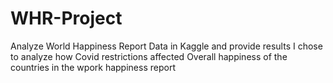# WHR-Project

Analyze World Happiness Report Data in Kaggle and provide results
I chose to analyze how Covid restrictions affected Overall happiness of the countries in the wpork happiness report
